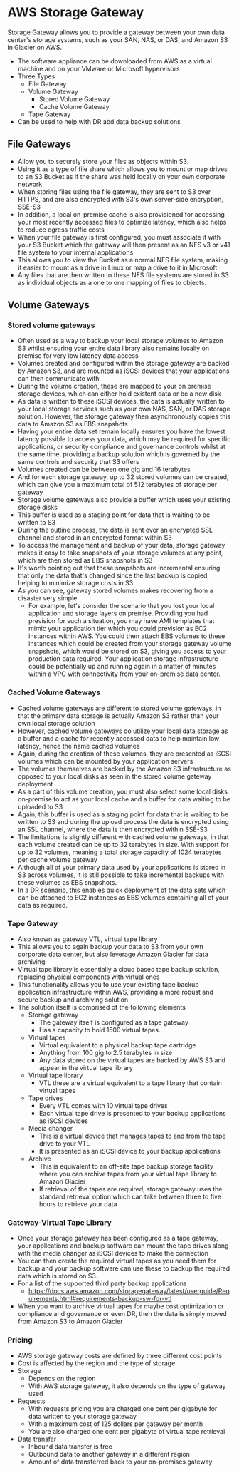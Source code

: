 # AWS Storage Gateway

Storage Gateway allows you to provide a gateway between your own data center's storage systems, such as your SAN, NAS, or DAS, and Amazon S3 in Glacier on AWS. 

- The software appliance can be downloaded from AWS as a virtual machine and  on your VMware or Microsoft hypervisors
- Three Types
  - File  Gateway
  - Volume Gateway
    - Stored Volume Gateway
    - Cache Volume Gateway
  - Tape Gateway
- Can be used to help with DR abd data backup solutions


## File Gateways

- Allow you to securely store your files as objects within S3.
- Using it as a type of file share which allows you to mount or map drives to an S3 Bucket as if the share was held locally on your own corporate network
- When storing files using the file gateway, they are sent to S3 over HTTPS, and are also encrypted with S3's own server-side encryption, SSE-S3
- In addition, a local on-premise cache is also provisioned for accessing your most recently accessed files to optimize latency, which also helps to reduce egress traffic costs
- When your file gateway is first configured, you must associate it with your S3 Bucket which the gateway will then present as an NFS v3 or v41 file system to your internal applications
- This allows you to view the Bucket as a normal NFS file system, making it easier to mount as a drive in Linux or map a drive to it in Microsoft
- Any files that are then written to these NFS file systems are stored in S3 as individual objects as a one to one mapping of files to objects. 


## Volume Gateways

### Stored volume gateways

- Often used as a way to backup your local storage volumes to Amazon S3 whilst ensuring your entire data library also remains locally on premise for very low latency data access
- Volumes created and configured within the storage gateway are backed by Amazon S3, and are mounted as iSCSI devices that your applications can then communicate with
- During the volume creation, these are mapped to your on premise storage devices, which can either hold existent data or be a new disk
- As data is written to these iSCSI devices, the data is actually written to your local storage services such as your own NAS, SAN, or DAS storage solution. However, the storage gateway then asynchronously copies this data to Amazon S3 as EBS snapshots
- Having your entire data set remain locally ensures you have the lowest latency possible to access your data, which may be required for specific applications, or security compliance and governance controls whilst at the same time, providing a backup solution which is governed by the same controls and security that S3 offers
- Volumes created can be between one gig and 16 terabytes
- And for each storage gateway, up to 32 stored volumes can be created, which can give you a maximum total of 512 terabytes of storage per gateway
- Storage volume gateways also provide a buffer which uses your existing storage disks
- This buffer is used as a staging point for data that is waiting to be written to S3
- During the outline process, the data is sent over an encrypted SSL channel and stored in an encrypted format within S3
- To access the management and backup of your data, storage gateway makes it easy to take snapshots of your storage volumes at any point, which are then stored as EBS snapshots in S3
- It's worth pointing out that these snapshots are incremental ensuring that only the data that's changed since the last backup is copied, helping to minimize storage costs in S3
- As you can see, gateway stored volumes makes recovering from a disaster very simple
  - For example, let's consider the scenario that you lost your local application and storage layers on premise. Providing you had prevision for such a situation, you may have AMI templates that mimic your application tier which you could prevision as EC2 instances within AWS. You could then attach EBS volumes to these instances which could be created from your storage gateway volume snapshots, which would be stored on S3, giving you access to your production data required. Your application storage infrastructure could be potentially up and running again in a matter of minutes within a VPC with connectivity from your on-premise data center. 


### Cached Volume Gateways

- Cached volume gateways are different to stored volume gateways, in that the primary data storage is actually Amazon S3 rather than your own local storage solution
- However, cached volume gateways do utilize your local data storage as a buffer and a cache for recently accessed data to help maintain low latency, hence the name cached volumes
- Again, during the creation of these volumes, they are presented as iSCSI volumes which can be mounted by your application servers
- The volumes themselves are backed by the Amazon S3 infrastructure as opposed to your local disks as seen in the stored volume gateway deployment
- As a part of this volume creation, you must also select some local disks on-premise to act as your local cache and a buffer for data waiting to be uploaded to S3
- Again, this buffer is used as a staging point for data that is waiting to be written to S3 and during the upload process the data is encrypted using an SSL channel, where the data is then encrypted within SSE-S3
- The limitations is slightly different with cached volume gateways, in that each volume created can be up to 32 terabytes in size. With support for up to 32 volumes, meaning a total storage capacity of 1024 terabytes per cache volume gateway
- Although all of your primary data used by your applications is stored in S3 across volumes, it is still possible to take incremental backups with these volumes as EBS snapshots.
- In a DR scenario, this enables quick deployment of the data sets which can be attached to EC2 instances as EBS volumes containing all of your data as required. 


### Tape Gateway

- Also known as gateway VTL, virtual tape library
- This allows you to again backup your data to S3 from your own corporate data center, but also leverage Amazon Glacier for data archiving
- Virtual tape library is essentially a cloud based tape backup solution, replacing physical components with virtual ones
- This functionality allows you to use your existing tape backup application infrastructure within AWS, providing a more robust and secure backup and archiving solution
- The solution itself is comprised of the following elements
  - Storage gateway
    - The gateway itself is configured as a tape gateway
    - Has a capacity to hold 1500 virtual tapes.
  - Virtual tapes
    - Virtual equivalent to a physical backup tape cartridge 
    - Anything from 100 gig to 2.5 terabytes in size
    - Any data stored on the virtual tapes are backed by AWS S3 and appear in the virtual tape library
  - Virtual tape library
    - VTL these are a virtual equivalent to a tape library that contain virtual tapes
  - Tape drives
    - Every VTL comes with 10 virtual tape drives
    - Each virtual tape drive is presented to your backup applications as iSCSI devices
  - Media changer
    - This is a virtual device that manages tapes to and from the tape drive to your VTL
    - It is presented as an iSCSI device to your backup applications
  - Archive
    - This is equivalent to an off-site tape backup storage facility where you can archive tapes from your virtual tape library to Amazon Glacier
    - If retrieval of the tapes are required, storage gateway uses the standard retrieval option which can take between three to five hours to retrieve your data

### Gateway-Virtual Tape Library

- Once your storage gateway has been configured as a tape gateway, your applications and backup software can mount the tape drives along with the media changer as iSCSI devices to make the connection
- You can then create the required virtual tapes as you need them for backup and your backup software can use these to backup the required data which is stored on S3. 
- For a list of the supported third party backup applications
    - https://docs.aws.amazon.com/storagegateway/latest/userguide/Requirements.html#requirements-backup-sw-for-vtl
- When you want to archive virtual tapes for maybe cost optimization or compliance and governance or even DR, then the data is simply moved from Amazon S3 to Amazon Glacier


### Pricing

- AWS storage gateway costs are defined by three different cost points
- Cost is affected by the region and the type of storage
- Storage
  - Depends on the region
  - With AWS storage gateway, it also depends on the type of gateway used
- Requests
  - With requests pricing you are charged one cent per gigabyte for data written to your storage gateway
  - With a maximum cost of 125 dollars per gateway per month
  - You are also charged one cent per gigabyte of virtual tape retrieval 
- Data transfer
  - Inbound data transfer is free
  - Outbound data to another gateway in a different region
  - Amount of data transferred back to your on-premises gateway